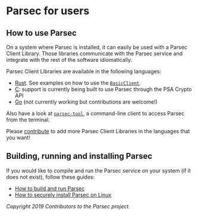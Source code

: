 # Parsec for users

## How to use Parsec

On a system where Parsec is installed, it can easily be used with a Parsec Client Library. Those
libraries communicate with the Parsec service and integrate with the rest of the software
idiomatically.

Parsec Client Libraries are available in the following languages:

- [Rust](https://docs.rs/parsec-client/*/parsec_client/). See examples on how to use the
   [`BasicClient`](https://docs.rs/parsec-client/*/parsec_client/core/basic_client/struct.BasicClient.html).
- [C](https://github.com/parallaxsecond/parsec-se-driver): support is currently being built to use
   Parsec through the PSA Crypto API
- [Go](https://github.com/parallaxsecond/parsec-client-go) (not currently working but contributions
   are welcome!)

Also have a look at [`parsec-tool`](https://github.com/parallaxsecond/parsec-tool), a command-line
client to access Parsec from the terminal.

Please [contribute](parsec_client/writing_library.md) to add more Parsec Client Libraries in the
languages that you want!

## Building, running and installing Parsec

If you would like to compile and run the Parsec service on your system (if it does not exist),
follow these guides:

- [How to build and run Parsec](parsec_service/build_run.md)
- [How to securely install Parsec on Linux](parsec_service/install_parsec_linux.md)

*Copyright 2019 Contributors to the Parsec project.*
